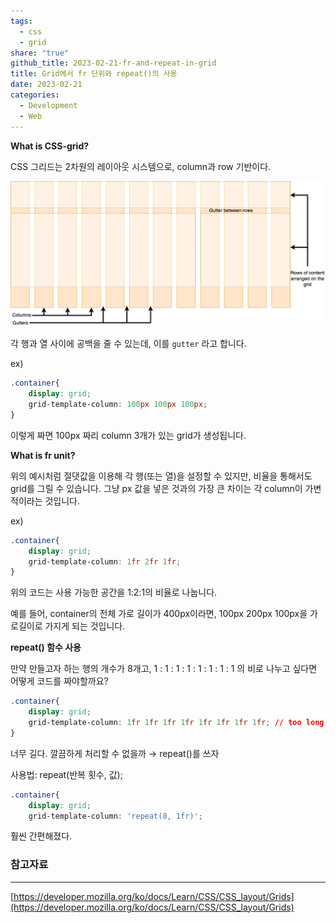 ```yaml
---  
tags:  
  - css  
  - grid  
share: "true"  
github_title: 2023-02-21-fr-and-repeat-in-grid  
title: Grid에서 fr 단위와 repeat()의 사용  
date: 2023-02-21  
categories:  
  - Development  
  - Web  
---  
```

**What is CSS-grid?**  
  
CSS 그리드는 2차원의 레이아웃 시스템으로, column과 row 기반이다.  
  
![](/assets/img/posts/Pasted%20image%2020240718115014.png)  
  
각 행과 열 사이에 공백을 줄 수 있는데, 이를 `gutter` 라고 합니다.  
  
ex)  
  
```css  
.container{  
	display: grid;  
	grid-template-column: 100px 100px 100px;  
}  
```  
  
이렇게 짜면 100px 짜리 column 3개가 있는 grid가 생성됩니다.  
  
**What is fr unit?**  
  
위의 예시처럼 절댓값을 이용해 각 행(또는 열)을 설정할 수 있지만, 비율을 통해서도 grid를 그릴 수 있습니다. 그냥 px 값을 넣은 것과의 가장 큰 차이는 각 column이 가변적이라는 것입니다.  
  
ex)  
  
```css  
.container{  
	display: grid;  
	grid-template-column: 1fr 2fr 1fr;  
}  
```  
  
위의 코드는 사용 가능한 공간을 1:2:1의 비율로 나눕니다.  
  
예를 들어, container의 전체 가로 길이가 400px이라면, 100px 200px 100px을 가로길이로 가지게 되는 것입니다.  
  
**repeat() 함수 사용**  
  
만약 만들고자 하는 행의 개수가 8개고, 1 : 1 : 1 : 1 : 1 : 1 : 1 : 1 의 비로 나누고 싶다면 어떻게 코드를 짜야할까요?  
  
```css  
.container{  
	display: grid;  
	grid-template-column: 1fr 1fr 1fr 1fr 1fr 1fr 1fr 1fr; // too long  
}  
```  
  
너무 길다. 깔끔하게 처리할 수 없을까 → repeat()를 쓰자  
  
사용법: repeat(반복 횟수, 값);  
  
```css  
.container{  
	display: grid;  
	grid-template-column: 'repeat(8, 1fr)';  
```  
  
훨씬 간편해졌다.  
  
### 참고자료  
  
---  
[https://developer.mozilla.org/ko/docs/Learn/CSS/CSS_layout/Grids](https://developer.mozilla.org/ko/docs/Learn/CSS/CSS_layout/Grids)